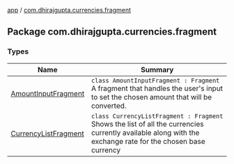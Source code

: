 [app](../index.md) / [com.dhirajgupta.currencies.fragment](./index.md)

## Package com.dhirajgupta.currencies.fragment

### Types

| Name | Summary |
|---|---|
| [AmountInputFragment](-amount-input-fragment/index.md) | `class AmountInputFragment : Fragment`<br>A fragment that handles the user's input to set the chosen amount that will be converted. |
| [CurrencyListFragment](-currency-list-fragment/index.md) | `class CurrencyListFragment : Fragment`<br>Shows the list of all the currencies currently available along with the exchange rate for the chosen base currency |
